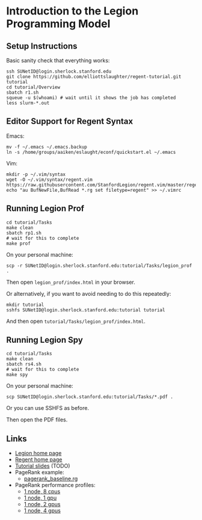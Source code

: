 # Introduction to the Legion Programming Model

## Setup Instructions

Basic sanity check that everything works:

```
ssh SUNetID@login.sherlock.stanford.edu
git clone https://github.com/elliottslaughter/regent-tutorial.git tutorial
cd tutorial/Overview
sbatch r1.sh
squeue -u $(whoami) # wait until it shows the job has completed
less slurm-*.out
```

## Editor Support for Regent Syntax

Emacs:

```
mv -f ~/.emacs ~/.emacs.backup
ln -s /home/groups/aaiken/eslaught/econf/quickstart.el ~/.emacs
```

Vim:

```
mkdir -p ~/.vim/syntax
wget -O ~/.vim/syntax/regent.vim https://raw.githubusercontent.com/StanfordLegion/regent.vim/master/regent.vim
echo "au BufNewFile,BufRead *.rg set filetype=regent" >> ~/.vimrc
```

## Running Legion Prof

```
cd tutorial/Tasks
make clean
sbatch rp1.sh
# wait for this to complete
make prof
```

On your personal machine:

```
scp -r SUNetID@login.sherlock.stanford.edu:tutorial/Tasks/legion_prof .
```

Then open `legion_prof/index.html` in your browser.

Or alternatively, if you want to avoid needing to do this repeatedly:

```
mkdir tutorial
sshfs SUNetID@login.sherlock.stanford.edu:tutorial tutorial
```

And then open `tutorial/Tasks/legion_prof/index.html`.

## Running Legion Spy

```
cd tutorial/Tasks
make clean
sbatch rs4.sh
# wait for this to complete
make spy
```

On your personal machine:

```
scp SUNetID@login.sherlock.stanford.edu:tutorial/Tasks/*.pdf .
```

Or you can use SSHFS as before.

Then open the PDF files.

## Links

  * [Legion home page](http://legion.stanford.edu)
  * [Regent home page](http://regent-lang.org/)
  * [Tutorial slides](slides.pdf) (TODO)
  * PageRank example:
      * [pagerank\_baseline.rg](https://gitlab.com/StanfordLegion/legion/raw/master/language/examples/pagerank/pagerank_baseline.rg)
  * PageRank performance profiles:
      * [1 node, 8 cpus](http://sapling.stanford.edu/~zhihao/pagerank_baseline_node1_cpu8/?start=125149396.30288485&end=151606741.6373197&collapseAll=false&resolution=10)
      * [1 node, 1 gpu](http://sapling.stanford.edu/~zhihao/pagerank_baseline_node1_gpu1/?start=29233303.237794884&end=33604068.32550413&collapseAll=false&resolution=10)
      * [1 node, 2 gpus](http://sapling.stanford.edu/~zhihao/pagerank_baseline_node1_gpu2/?start=29310768.00662945&end=32218582.293001413&collapseAll=false&resolution=10)
      * [1 node, 4 gpus](http://sapling.stanford.edu/~zhihao/pagerank_baseline_node1_gpu4/?start=32152385.0357884&end=34533632.9802233&collapseAll=false&resolution=10)
